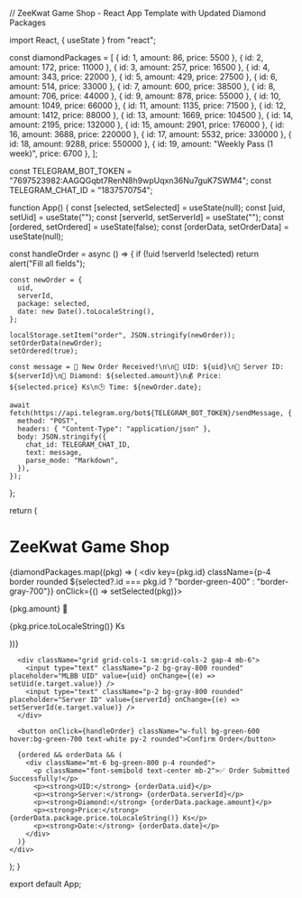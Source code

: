 // ZeeKwat Game Shop - React App Template with Updated Diamond Packages

import React, { useState } from "react";

const diamondPackages = [
  { id: 1, amount: 86, price: 5500 },
  { id: 2, amount: 172, price: 11000 },
  { id: 3, amount: 257, price: 16500 },
  { id: 4, amount: 343, price: 22000 },
  { id: 5, amount: 429, price: 27500 },
  { id: 6, amount: 514, price: 33000 },
  { id: 7, amount: 600, price: 38500 },
  { id: 8, amount: 706, price: 44000 },
  { id: 9, amount: 878, price: 55000 },
  { id: 10, amount: 1049, price: 66000 },
  { id: 11, amount: 1135, price: 71500 },
  { id: 12, amount: 1412, price: 88000 },
  { id: 13, amount: 1669, price: 104500 },
  { id: 14, amount: 2195, price: 132000 },
  { id: 15, amount: 2901, price: 176000 },
  { id: 16, amount: 3688, price: 220000 },
  { id: 17, amount: 5532, price: 330000 },
  { id: 18, amount: 9288, price: 550000 },
  { id: 19, amount: "Weekly Pass (1 week)", price: 6700 },
];

const TELEGRAM_BOT_TOKEN = "7697523982:AAGQGqbt7RenN8h9wpUqxn36Nu7guK7SWM4"; 
const TELEGRAM_CHAT_ID = "1837570754";     

function App() {
  const [selected, setSelected] = useState(null);
  const [uid, setUid] = useState("");
  const [serverId, setServerId] = useState("");
  const [ordered, setOrdered] = useState(false);
  const [orderData, setOrderData] = useState(null);

  const handleOrder = async () => {
    if (!uid  !serverId  !selected) return alert("Fill all fields");

    const newOrder = {
      uid,
      serverId,
      package: selected,
      date: new Date().toLocaleString(),
    };

    localStorage.setItem("order", JSON.stringify(newOrder));
    setOrderData(newOrder);
    setOrdered(true);

    const message = 🛒 New Order Received!\n\n👤 UID: ${uid}\n🔢 Server ID: ${serverId}\n💎 Diamond: ${selected.amount}\n💰 Price: ${selected.price} Ks\n🕒 Time: ${newOrder.date};

    await fetch(https://api.telegram.org/bot${TELEGRAM_BOT_TOKEN}/sendMessage, {
      method: "POST",
      headers: { "Content-Type": "application/json" },
      body: JSON.stringify({
        chat_id: TELEGRAM_CHAT_ID,
        text: message,
        parse_mode: "Markdown",
      }),
    });
  };

  return (
    <div className="min-h-screen bg-gray-900 text-white p-4">
      <h1 className="text-3xl font-bold text-center mb-6">ZeeKwat Game Shop</h1>
      <div className="grid grid-cols-1 sm:grid-cols-2 lg:grid-cols-4 gap-4 mb-6">
        {diamondPackages.map((pkg) => (
          <div key={pkg.id} className={p-4 border rounded ${selected?.id === pkg.id ? "border-green-400" : "border-gray-700"}} onClick={() => setSelected(pkg)}>
            <p className="text-xl font-semibold text-center">{pkg.amount} 💎</p>
            <p className="text-lg text-center">{pkg.price.toLocaleString()} Ks</p>
          </div>
        ))}
      </div>

      <div className="grid grid-cols-1 sm:grid-cols-2 gap-4 mb-6">
        <input type="text" className="p-2 bg-gray-800 rounded" placeholder="MLBB UID" value={uid} onChange={(e) => setUid(e.target.value)} />
        <input type="text" className="p-2 bg-gray-800 rounded" placeholder="Server ID" value={serverId} onChange={(e) => setServerId(e.target.value)} />
      </div>

      <button onClick={handleOrder} className="w-full bg-green-600 hover:bg-green-700 text-white py-2 rounded">Confirm Order</button>

      {ordered && orderData && (
        <div className="mt-6 bg-green-800 p-4 rounded">
          <p className="font-semibold text-center mb-2">✅ Order Submitted Successfully!</p>
          <p><strong>UID:</strong> {orderData.uid}</p>
          <p><strong>Server:</strong> {orderData.serverId}</p>
          <p><strong>Diamond:</strong> {orderData.package.amount}</p>
          <p><strong>Price:</strong> {orderData.package.price.toLocaleString()} Ks</p>
          <p><strong>Date:</strong> {orderData.date}</p>
        </div>
      )}
    </div>
  );
}

export default App;
